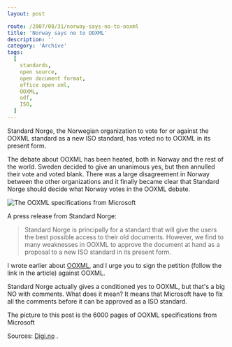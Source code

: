 ```yaml
---
layout: post

route: /2007/08/31/norway-says-no-to-ooxml
title: 'Norway says no to OOXML'
description: ''
category: 'Archive'
tags:
  [
    standards,
    open source,
    open document format,
    office open xml,
    OOXML,
    odf,
    ISO,
  ]
---
```


Standard Norge, the Norwegian organization to vote for or against the OOXML
standard as a new ISO standard, has voted no to OOXML in its present form.

The debate about OOXML has been heated, both in Norway and the rest of the
world. Sweden decided to give an unanimous yes, but then annulled their vote and
voted blank. There was a large disagreement in Norway between the other
organizations and it finally became clear that Standard Norge should decide what
Norway votes in the OOXML debate.

<img src="/img/blog/img3bb1ad086c4aaf14565ac0457ffbea19.jpg" alt="The OOXML specifications from Microsoft" class="ph" />

A press release from Standard Norge:

> Standard Norge is principally for a standard that will give the users the best
> possible access to their old documents. However, we find to many weaknesses in
> OOXML to approve the document at hand as a proposal to a new ISO standard in
> its present form.

I wrote earlier about
<a class="ph" href="/2007/08/29/the-ooxml-problem/">OOXML</a>, and I urge you to
sign the petition (follow the link in the article) against OOXML.

Standard Norge actually gives a conditioned yes to OOXML, but that's a big NO
with comments. What does it mean? It means that Microsoft have to fix all the
comments before it can be approved as a ISO standard.

The picture to this post is the 6000 pages of OOXML specifications from
Microsoft

Sources:
<a class="ph" target="_blank" rel="noopener noreferrer" href="http://digi.no">Digi.no</a>
.
